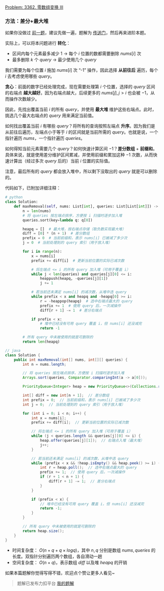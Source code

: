 [Problem: 3362. 零数组变换 III](https://leetcode.cn/problems/zero-array-transformation-iii/description/)

### 方法：差分+最大堆

如果你没做过 [前一题](https://leetcode.cn/problems/zero-array-transformation-ii/description/)，建议先做一遍，题解为 [传送门](https://leetcode.cn/problems/zero-array-transformation-ii/solutions/3682454/chai-fen-bao-li-you-hua-chai-fen-bi-qu-j-napj/)，然后再来进阶本题。

实际上，可以将本问题进行 **转化**：

- 区间内每个元素最多减少 $1$ -> 每个 $i$ 位置的数都需要删除 $nums[i]$ 次
- 最多删除 $k$ 个 $query$ -> 最少使用几个 $query$

我们需要为每个位置 $i$ 施加 $nums[i]$ 次 “-1” 操作，因此选择 **从前往后** 遍历，每个 $i$ 去考虑使用哪些 $query$。

**贪心**：前面的数字已经处理完成，现在需要处理第 $i$ 个位置，选择的 $query$ 区间的右端点 **越大越好**。因为右端点越大，后续更多的 $nums[j],j>i$ 也会被 $-1$，从而操作次数越少。

因此，先找出覆盖当前 $i$ 的所有 $query$，并使用 **最大堆** 维护这些右端点。此时，挑选几个最大右端点的 $query$ 用来满足当前值。

如何找出覆盖当前 $i$ 有哪些 $query$？将所有的查询按照左端点 **升序**。因为我们是从前往后遍历，左端点小于等于 $i$ 的区间就是当前所需的 $query$。也就是说，一个指针遍历 $nums$，一个指针遍历 $queries$。

如何得知当前元素需要几个 $query$？如何快速计算区间 $-1$？**差分数组** + **前缀和**。具体来说，就是使用差分维护区间累减，并使用前缀和累加这种 $-1$ 次数，从而快速计算出（经过多次 $query$ 后的）当前 $i$ 位置的实际值。

注意，最后所有的 $query$ 都会放入堆中，所以剩下没取出的 $query$ 就是可以删除的。

代码如下，已附加详细注释：

```Python
# python
class Solution:
    def maxRemoval(self, nums: List[int], queries: List[List[int]]) -> int:
        n = len(nums)
        # 将 queries 按左端点排序，方便按 i 扫描时逐步加入堆
        queries.sort(key=lambda q: q[0])

        heapq = []  # 最大堆，按右端点存储（取负数实现最大堆）
        diff = [0] * (n + 1)  # 差分数组
        prefix = 0  # 当前前缀和，表示 nums[i] 已被减了多少次
        j = 0  # 当前处理到的 query 索引（用于放入堆）

        for i in range(n):
            x = nums[i]
            prefix += diff[i]  # 更新当前位置的实际已减次数

            # 将左端点 <= i 的所有 query 加入堆（可用于覆盖 i）
            while j < len(queries) and queries[j][0] <= i:
                heappush(heapq, -queries[j][1])
                j += 1

            # 若当前还未满足 nums[i] 的减次数，从堆中选 query
            while prefix < x and heapq and -heapq[0] >= i:
                r = -heappop(heapq)  # 选中右端点最大的 query
                prefix += 1  # 使用 query 后，一次减操作
                diff[r + 1] -= 1  # 差分右端点

            if prefix < x:
                # 堆中已经没有可用 query 覆盖 i，但 nums[i] 还没减完
                return -1

        # 所有 query 中未被使用的就是可删除的
        return len(heapq)
```

```Java
// java
class Solution {
    public int maxRemoval(int[] nums, int[][] queries) {
        int n = nums.length;

        // 将 queries 按左端点排序，方便按 i 扫描时逐步加入堆
        Arrays.sort(queries, Comparator.comparingInt(a -> a[0]));

        PriorityQueue<Integer> heap = new PriorityQueue<>(Collections.reverseOrder());  // 最大堆，按右端点存储

        int[] diff = new int[n + 1];  // 差分数组
        int prefix = 0;  // 当前前缀和，表示 nums[i] 已被减了多少次
        int j = 0;  // 当前处理到的 query 索引（用于放入堆）

        for (int i = 0; i < n; i++) {
            int x = nums[i];
            prefix += diff[i];  // 更新当前位置的实际已减次数

            // 将左端点 <= i 的所有 query 加入堆（可用于覆盖 i）
            while (j < queries.length && queries[j][0] <= i) {
                heap.offer(queries[j][1]);  // 右端点入堆（最大堆）
                j++;
            }

            // 若当前还未满足 nums[i] 的减次数，从堆中选 query
            while (prefix < x && !heap.isEmpty() && heap.peek() >= i) {
                int r = heap.poll();  // 选中右端点最大的 query
                prefix += 1;  // 使用 query 后，一次减操作
                if (r + 1 < n + 1) {
                    diff[r + 1] -= 1;  // 差分右端点
                }
            }

            if (prefix < x) {
                // 堆中已经没有可用 query 覆盖 i，但 nums[i] 还没减完
                return -1;
            }
        }

        // 所有 query 中未被使用的就是可删除的
        return heap.size();
    }
}
```

- 时间复杂度： $O(n+q+q\times logq)$，其中 $n,q$ 分别是数组 $nums,queries$ 的长度。双指针分别遍历两个数组，各自滑动一趟
- 空间复杂度： $O(n+q)$，表示数组 $diff$ 以及堆 $heapq$ 的开销

如果本篇题解你觉得写得不错，欢迎点个赞让更多人看见~

> 题解已发布力扣平台 [我的题解](https://leetcode.cn/problems/zero-array-transformation-iii/solutions/3683469/tan-xin-zui-da-dui-chai-fen-shu-zu-shuan-ei5f/?envType=daily-question&envId=2025-05-22)
